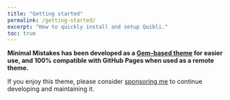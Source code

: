 ```yaml
---
title: "Getting started"
permalink: /getting-started/
excerpt: "How to quickly install and setup Quibli."
toc: true
---
```


**Minimal Mistakes has been developed as a [Gem-based theme](http://jekyllrb.com/docs/themes/) for easier use, and 100% compatible with GitHub Pages when used as a remote theme.**

If you enjoy this theme, please consider [sponsoring me](https://github.com/sponsors/mmistakes) to continue developing and maintaining it.
